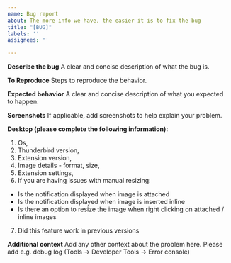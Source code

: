 ```yaml
---
name: Bug report
about: The more info we have, the easier it is to fix the bug
title: "[BUG]"
labels: ''
assignees: ''

---
```


**Describe the bug**
A clear and concise description of what the bug is.

**To Reproduce**
Steps to reproduce the behavior.

**Expected behavior**
A clear and concise description of what you expected to happen.

**Screenshots**
If applicable, add screenshots to help explain your problem.

**Desktop (please complete the following information):**
1. Os,
2. Thunderbird version,
3. Extension version,
4. Image details - format, size,
5. Extension settings,
6. If you are having issues with manual resizing: 
- Is the notification displayed when image is attached 
- Is the notification displayed when image is inserted inline 
- Is there an option to resize the image when right clicking on attached / inline images
7. Did this feature work in previous versions


**Additional context**
Add any other context about the problem here. Please add e.g. debug log (Tools -> Developer Tools -> Error console)
